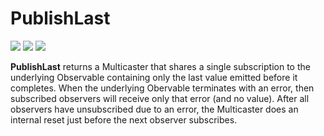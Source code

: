 # PublishLast

[![](../../../assets/godev.svg?raw=true)](https://pkg.go.dev/github.com/reactivego/rx/test/PublishLast?tab=doc)
[![](../../../assets/godoc.svg?raw=true)](https://godoc.org/github.com/reactivego/rx/test/PublishLast)
[![](../../../assets/rx.svg?raw=true)](http://reactivex.io/documentation/operators/publish.html)

**PublishLast** returns a Multicaster that shares a single subscription to the
underlying Observable containing only the last value emitted before it
completes. When the underlying Obervable terminates with an error, then
subscribed observers will receive only that error (and no value). After all
observers have unsubscribed due to an error, the Multicaster does an internal
reset just before the next observer subscribes.

